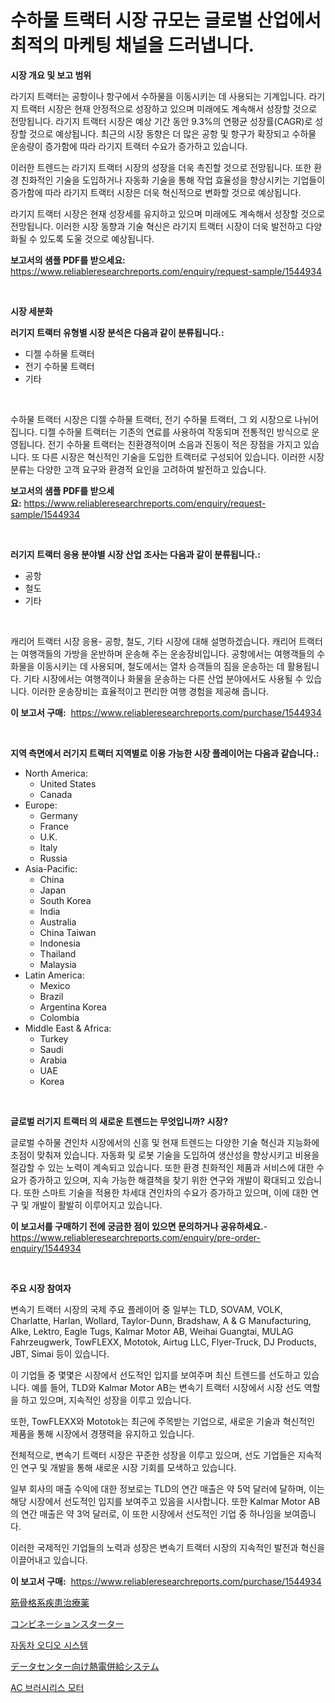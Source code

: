 <p><h1>수하물 트랙터 시장 규모는 글로벌 산업에서 최적의 마케팅 채널을 드러냅니다.</h1></p><p><strong>시장 개요 및 보고 범위</strong></p>
<p><p>라기지 트랙터는 공항이나 항구에서 수하물을 이동시키는 데 사용되는 기계입니다. 라기지 트랙터 시장은 현재 안정적으로 성장하고 있으며 미래에도 계속해서 성장할 것으로 전망됩니다. 라기지 트랙터 시장은 예상 기간 동안 9.3%의 연평균 성장률(CAGR)로 성장할 것으로 예상됩니다. 최근의 시장 동향은 더 많은 공항 및 항구가 확장되고 수하물 운송량이 증가함에 따라 라기지 트랙터 수요가 증가하고 있습니다. </p><p>이러한 트렌드는 라기지 트랙터 시장의 성장을 더욱 촉진할 것으로 전망됩니다. 또한 환경 친화적인 기술을 도입하거나 자동화 기술을 통해 작업 효율성을 향상시키는 기업들이 증가함에 따라 라기지 트랙터 시장은 더욱 혁신적으로 변화할 것으로 예상됩니다.</p><p>라기지 트랙터 시장은 현재 성장세를 유지하고 있으며 미래에도 계속해서 성장할 것으로 전망됩니다. 이러한 시장 동향과 기술 혁신은 라기지 트랙터 시장이 더욱 발전하고 다양화될 수 있도록 도울 것으로 예상됩니다.</p></p>
<p><strong>보고서의 샘플 PDF를 받으세요:</strong> <a href="https://www.reliableresearchreports.com/enquiry/request-sample/1544934">https://www.reliableresearchreports.com/enquiry/request-sample/1544934</a></p>
<p>&nbsp;</p>
<p><strong>시장 세분화</strong></p>
<p><strong>러기지 트랙터 유형별 시장 분석은 다음과 같이 분류됩니다.:</strong></p>
<p><ul><li>디젤 수하물 트랙터</li><li>전기 수하물 트랙터</li><li>기타</li></ul></p>
<p>&nbsp;</p>
<p><p>수하물 트랙터 시장은 디젤 수하물 트랙터, 전기 수하물 트랙터, 그 외 시장으로 나뉘어 집니다. 디젤 수하물 트랙터는 기존의 연료를 사용하여 작동되며 전통적인 방식으로 운영됩니다. 전기 수하물 트랙터는 친환경적이며 소음과 진동이 적은 장점을 가지고 있습니다. 또 다른 시장은 혁신적인 기술을 도입한 트랙터로 구성되어 있습니다. 이러한 시장 분류는 다양한 고객 요구와 환경적 요인을 고려하여 발전하고 있습니다.</p></p>
<p><strong>보고서의 샘플 PDF를 받으세요:</strong>&nbsp;<a href="https://www.reliableresearchreports.com/enquiry/request-sample/1544934">https://www.reliableresearchreports.com/enquiry/request-sample/1544934</a></p>
<p>&nbsp;</p>
<p><strong> 러기지 트랙터 응용 분야별 시장 산업 조사는 다음과 같이 분류됩니다.:</strong></p>
<p><ul><li>공항</li><li>철도</li><li>기타</li></ul></p>
<p>&nbsp;</p>
<p><p>캐리어 트랙터 시장 응용- 공항, 철도, 기타 시장에 대해 설명하겠습니다. 캐리어 트랙터는 여행객들의 가방을 운반하며 운송해 주는 운송장비입니다. 공항에서는 여행객들의 수화물을 이동시키는 데 사용되며, 철도에서는 열차 승객들의 짐을 운송하는 데 활용됩니다. 기타 시장에서는 여행객이나 화물을 운송하는 다른 산업 분야에서도 사용될 수 있습니다. 이러한 운송장비는 효율적이고 편리한 여행 경험을 제공해 줍니다.</p></p>
<p><strong>이 보고서 구매:</strong>&nbsp; <a href="https://www.reliableresearchreports.com/purchase/1544934">https://www.reliableresearchreports.com/purchase/1544934</a></p>
<p>&nbsp;</p>
<p><strong>지역 측면에서 러기지 트랙터 지역별로 이용 가능한 시장 플레이어는 다음과 같습니다.:</strong></p>
<p><ul>
    <li>
        North America:
        <ul>
            <li>United States</li>
            <li>Canada</li>
        </ul>
    </li>
    <li>
        Europe:
        <ul>
            <li>Germany</li>
            <li>France</li>
            <li>U.K.</li>
            <li>Italy</li>
            <li>Russia</li>
        </ul>
    </li>
    <li>
        Asia-Pacific:
        <ul>
            <li>China</li>
            <li>Japan</li>
            <li>South Korea</li>
            <li>India</li>
            <li>Australia</li>
            <li>China Taiwan</li>
            <li>Indonesia</li>
            <li>Thailand</li>
            <li>Malaysia</li>
        </ul>
    </li>
    <li>
        Latin America:
        <ul>
            <li>Mexico</li>
            <li>Brazil</li>
            <li>Argentina Korea</li>
            <li>Colombia</li>
        </ul>
    </li>
    <li>
        Middle East & Africa:
        <ul>
            <li>Turkey</li>
            <li>Saudi</li>
            <li>Arabia</li>
            <li>UAE</li>
            <li>Korea</li>
        </ul>
    </li>
    </ul></p>
<p>&nbsp;</p>
<p><strong>글로벌 러기지 트랙터 의 새로운 트렌드는 무엇입니까? 시장?</strong></p>
<p><p>글로벌 수하물 견인차 시장에서의 신흥 및 현재 트렌드는 다양한 기술 혁신과 지능화에 초점이 맞춰져 있습니다. 자동화 및 로봇 기술을 도입하여 생산성을 향상시키고 비용을 절감할 수 있는 노력이 계속되고 있습니다. 또한 환경 친화적인 제품과 서비스에 대한 수요가 증가하고 있으며, 지속 가능한 해결책을 찾기 위한 연구와 개발이 확대되고 있습니다. 또한 스마트 기술을 적용한 차세대 견인차의 수요가 증가하고 있으며, 이에 대한 연구 및 개발이 활발히 이루어지고 있습니다.</p></p>
<p><strong>이 보고서를 구매하기 전에 궁금한 점이 있으면 문의하거나 공유하세요.</strong>- <a href="https://www.reliableresearchreports.com/enquiry/pre-order-enquiry/1544934">https://www.reliableresearchreports.com/enquiry/pre-order-enquiry/1544934</a></p>
<p>&nbsp;</p>
<p><strong>주요 시장 참여자</strong></p>
<p><p>변속기 트랙터 시장의 국제 주요 플레이어 중 일부는 TLD, SOVAM, VOLK, Charlatte, Harlan, Wollard, Taylor-Dunn, Bradshaw, A & G Manufacturing, Alke, Lektro, Eagle Tugs, Kalmar Motor AB, Weihai Guangtai, MULAG Fahrzeugwerk, TowFLEXX, Mototok, Airtug LLC, Flyer-Truck, DJ Products, JBT, Simai 등이 있습니다. </p><p>이 기업들 중 몇몇은 시장에서 선도적인 입지를 보여주며 최신 트렌드를 선도하고 있습니다. 예를 들어, TLD와 Kalmar Motor AB는 변속기 트랙터 시장에서 시장 선도 역할을 하고 있으며, 지속적인 성장을 이루고 있습니다. </p><p>또한, TowFLEXX와 Mototok는 최근에 주목받는 기업으로, 새로운 기술과 혁신적인 제품을 통해 시장에서 경쟁력을 유지하고 있습니다. </p><p>전체적으로, 변속기 트랙터 시장은 꾸준한 성장을 이루고 있으며, 선도 기업들은 지속적인 연구 및 개발을 통해 새로운 시장 기회를 모색하고 있습니다. </p><p>일부 회사의 매출 수익에 대한 정보로는 TLD의 연간 매출은 약 5억 달러에 달하며, 이는 해당 시장에서 선도적인 입지를 보여주고 있음을 시사합니다. 또한 Kalmar Motor AB의 연간 매출은 약 3억 달러로, 이 또한 시장에서 선도적인 기업 중 하나임을 보여줍니다. </p><p>이러한 국제적인 기업들의 노력과 성장은 변속기 트랙터 시장의 지속적인 발전과 혁신을 이끌어내고 있습니다.</p></p>
<p><strong>이 보고서 구매:</strong>&nbsp;&nbsp;<a href="https://www.reliableresearchreports.com/purchase/1544934">https://www.reliableresearchreports.com/purchase/1544934</a></p>
<p><p><a href="https://medium.com/@tigerprawn1996/%E7%AD%8B%E8%82%89%E9%AA%A8%E6%A0%BC%E9%9A%9C%E5%AE%B3%E5%90%91%E3%81%91%E8%96%AC%E3%81%AE%E5%B8%82%E5%A0%B4%E5%88%86%E6%9E%90-%E3%81%9D%E3%81%AEcagr-%E5%B8%82%E5%A0%B4%E3%82%BB%E3%82%B0%E3%83%A1%E3%83%B3%E3%83%86%E3%83%BC%E3%82%B7%E3%83%A7%E3%83%B3-%E3%82%B0%E3%83%AD%E3%83%BC%E3%83%90%E3%83%AB%E7%94%A3%E6%A5%AD%E6%A6%82%E8%A6%81-5e90a4324e5d">筋骨格系疾患治療薬</a></p><p><a href="https://github.com/laurenreichert/Market-Research-Report-List-1/blob/main/270980014720.md">コンビネーションスターター</a></p><p><a href="https://medium.com/@antosuigrtley99783676/%EC%9E%90%EB%8F%99%EC%B0%A8-%EC%98%A4%EB%94%94%EC%98%A4-%EC%8B%9C%EC%8A%A4%ED%85%9C-%EC%8B%9C%EC%9E%A5-%EA%B2%BD%EC%9F%81-%EB%B6%84%EC%84%9D-%EC%8B%9C%EC%9E%A5-%EB%8F%99%ED%96%A5-%EB%B0%8F-2031%EB%85%84%EA%B9%8C%EC%A7%80%EC%9D%98-%EC%98%88%EC%B8%A1-6fdc3faea08c">자동차 오디오 시스템</a></p><p><a href="https://github.com/RodHoppe07/Market-Research-Report-List-1/blob/main/886390314721.md">データセンター向け熱電併給システム</a></p><p><a href="https://medium.com/@ukaszduda1/ac-%EB%B8%8C%EB%9F%AC%EC%8B%9C%EB%A6%AC%EC%8A%A4-%EB%AA%A8%ED%84%B0-%EC%8B%9C%EC%9E%A5-%EA%B7%9C%EB%AA%A8%EA%B0%80-%EA%B8%80%EB%A1%9C%EB%B2%8C-%EC%82%B0%EC%97%85%EC%97%90%EC%84%9C-%EC%B5%9C%EA%B3%A0%EC%9D%98-%EB%A7%88%EC%BC%80%ED%8C%85-%EC%B1%84%EB%84%90%EC%9D%84-%EB%B3%B4%EC%97%AC%EC%A4%8D%EB%8B%88%EB%8B%A4-018b94ce644e">AC 브러시리스 모터</a></p></p>
